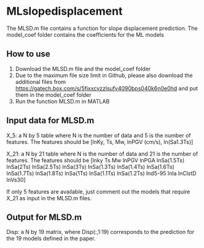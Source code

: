 # MLslopedisplacement

The MLSD.m file contains a function for slope displacement prediction. The model_coef folder contains the coefficients for the ML models


## How to use

1. Download the MLSD.m file and the model_coef folder
2. Due to the maximum file size limit in Github, please also download the additional files from https://gatech.box.com/s/5fixxcvzzlsufv4090bps040k6n0e0hd and put them in the model_coef folder
3. Run the function MLSD.m in MATLAB


## Input data for MLSD.m

X_5: a N by 5 table where N is the number of data and 5 is the number of features.
The features should be [lnKy, Ts, Mw, lnPGV (cm/s), ln(Sa1.3Ts)]

X_21: a N by 21 table where N is the number of data and 21 is the number of features.
The features should be [lnky	Ts	Mw	lnPGV	lnPGA	lnSa(1.5Ts)	lnSa(2Ts)	lnSa(2.5Ts)	lnSa(3Ts)	lnSa(1.3Ts)	lnSa(1.4Ts)	lnSa(1.6Ts)	lnSa(1.7Ts)	lnSa(1.8Ts)	lnSa(1Ts)	lnSa(1.1Ts)	lnSa(1.2Ts)	lnd5-95	lnIa	lnClstD	lnVs30]

If only 5 features are available, just comment out the models that require X_21 as input in the MLSD.m files.

## Output for MLSD.m

Disp: a N by 19 matrix, where Disp(:,1:19) corresponds to the prediction for the 19 models defined in the paper.


